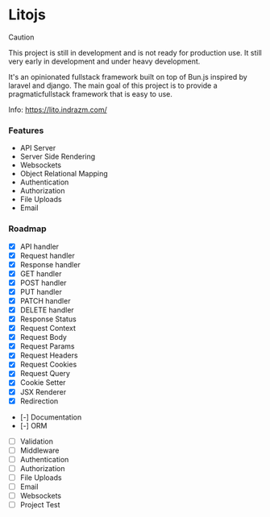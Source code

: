 # Litojs

> [!Caution]
> This project is still in development and is not ready for production use. It still very early in development and under heavy development.

It's an opinionated fullstack framework built on top of Bun.js inspired by laravel and django. The main goal of this project is to provide a pragmaticfullstack framework that is easy to use.

Info: https://lito.indrazm.com/

### Features

-   API Server
-   Server Side Rendering
-   Websockets
-   Object Relational Mapping
-   Authentication
-   Authorization
-   File Uploads
-   Email

### Roadmap

-   [x] API handler
-   [x] Request handler
-   [x] Response handler
-   [x] GET handler
-   [x] POST handler
-   [x] PUT handler
-   [x] PATCH handler
-   [x] DELETE handler
-   [x] Response Status
-   [x] Request Context
-   [x] Request Body
-   [x] Request Params
-   [x] Request Headers
-   [x] Request Cookies
-   [x] Request Query
-   [x] Cookie Setter
-   [x] JSX Renderer
-   [x] Redirection
-   [-] Documentation
-   [-] ORM
-   [ ] Validation
-   [ ] Middleware
-   [ ] Authentication
-   [ ] Authorization
-   [ ] File Uploads
-   [ ] Email
-   [ ] Websockets
-   [ ] Project Test
